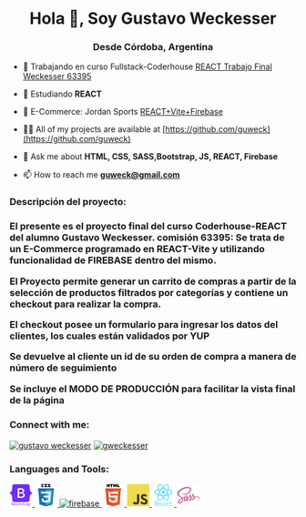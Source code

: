<h1 align="center">Hola 👋, Soy Gustavo Weckesser</h1>
<h3 align="center">Desde Córdoba, Argentina</h3>

- 🔭 Trabajando en curso Fullstack-Coderhouse [REACT Trabajo Final Weckesser 63395](https://github.com/guweck/63395_weckesser_ecommerce_jordan)

- 🌱 Estudiando **REACT**

- 👯 E-Commerce: Jordan Sports [REACT+Vite+Firebase](https://github.com/guweck/63395_weckesser_ecommerce_jordan)

- 👨‍💻 All of my projects are available at [https://github.com/guweck](https://github.com/guweck)

- 💬 Ask me about **HTML, CSS, SASS,Bootstrap, JS, REACT, Firebase**

- 📫 How to reach me **guweck@gmail.com**

<h3 align="left">Descripción del proyecto:<h3>
<p align="left">
El presente es el proyecto final del curso Coderhouse-REACT del alumno Gustavo Weckesser. comisión 63395: Se trata de un E-Commerce programado en REACT-Vite y utilizando funcionalidad de FIREBASE dentro del mismo.</p>
<p align="left">
El Proyecto permite generar un carrito de compras a partir de la selección de productos filtrados por categorías y contiene un checkout para realizar la compra.<p>
<p align="left">
El checkout posee un formulario para ingresar los datos del clientes, los cuales están validados por YUP</p>
<p align="left">
Se devuelve al cliente un id de su orden de compra a manera de número de seguimiento</p>
<p align="left">
Se incluye el MODO DE PRODUCCIÓN para facilitar la vista final de la página</p>
<h3 align="left">Connect with me:</h3>
<p align="left">
<a href="https://linkedin.com/in/gustavo weckesser" target="blank"><img align="center" src="https://raw.githubusercontent.com/rahuldkjain/github-profile-readme-generator/master/src/images/icons/Social/linked-in-alt.svg" alt="gustavo weckesser" height="30" width="40" /></a>
<a href="https://fb.com/gweckesser" target="blank"><img align="center" src="https://raw.githubusercontent.com/rahuldkjain/github-profile-readme-generator/master/src/images/icons/Social/facebook.svg" alt="gweckesser" height="30" width="40" /></a>
</p>

<h3 align="left">Languages and Tools:</h3>
<p align="left"> <a href="https://getbootstrap.com" target="_blank" rel="noreferrer"> <img src="https://raw.githubusercontent.com/devicons/devicon/master/icons/bootstrap/bootstrap-plain-wordmark.svg" alt="bootstrap" width="40" height="40"/> </a> <a href="https://www.w3schools.com/css/" target="_blank" rel="noreferrer"> <img src="https://raw.githubusercontent.com/devicons/devicon/master/icons/css3/css3-original-wordmark.svg" alt="css3" width="40" height="40"/> </a> <a href="https://firebase.google.com/" target="_blank" rel="noreferrer"> <img src="https://www.vectorlogo.zone/logos/firebase/firebase-icon.svg" alt="firebase" width="40" height="40"/> </a> <a href="https://www.w3.org/html/" target="_blank" rel="noreferrer"> <img src="https://raw.githubusercontent.com/devicons/devicon/master/icons/html5/html5-original-wordmark.svg" alt="html5" width="40" height="40"/> </a> <a href="https://developer.mozilla.org/en-US/docs/Web/JavaScript" target="_blank" rel="noreferrer"> <img src="https://raw.githubusercontent.com/devicons/devicon/master/icons/javascript/javascript-original.svg" alt="javascript" width="40" height="40"/> </a> <a href="https://reactjs.org/" target="_blank" rel="noreferrer"> <img src="https://raw.githubusercontent.com/devicons/devicon/master/icons/react/react-original-wordmark.svg" alt="react" width="40" height="40"/> </a> <a href="https://sass-lang.com" target="_blank" rel="noreferrer"> <img src="https://raw.githubusercontent.com/devicons/devicon/master/icons/sass/sass-original.svg" alt="sass" width="40" height="40"/> </a> </p>